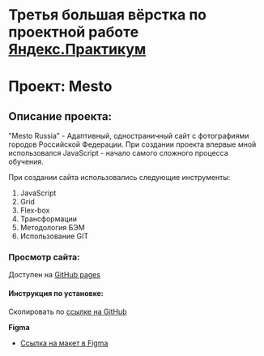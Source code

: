 # Третья большая вёрстка по проектной работе [Яндекс.Практикум](https://praktikum.yandex.ru/)
# Проект: Mesto

## Описание проекта:

"Mesto Russia" - Адаптивный, одностраничный сайт c фотографиями городов Российской Федерации.
При создании проекта впервые мной использовался JavaScript - начало самого сложного процесса обучения.

При создании сайта использовались следующие инструменты:
1. JavaScript
2. Grid
3. Flex-box
4. Трансформации
5. Методология БЭМ
6. Использование GIT

### Просмотр сайта:

Доступен на [GitHub pages](https://ngagarin.github.io/mesto)

#### Инструкция по установке:

Скопировать по [cсылке на GitHub](https://github.com/ngagarin/mesto.git)

**Figma**

* [Ссылка на макет в Figma](https://www.figma.com/file/2cn9N9jSkmxD84oJik7xL7/JavaScript.-Sprint-4?node-id=0%3A1)
